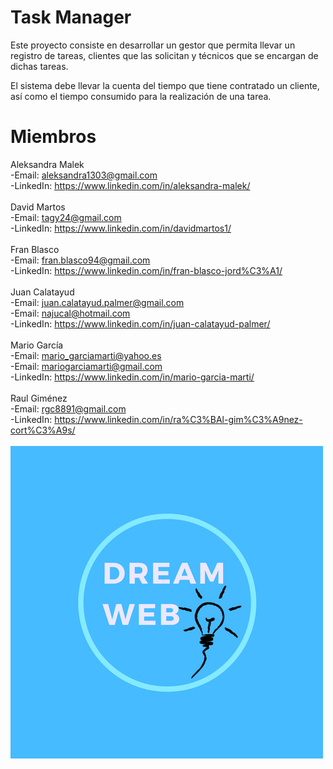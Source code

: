 # Task Manager

Este proyecto consiste en desarrollar un gestor que permita llevar un registro de tareas, clientes que las solicitan y técnicos que se encargan de dichas tareas.

El sistema debe llevar la cuenta del tiempo que tiene contratado un cliente, así como el tiempo consumido para la realización de una tarea.

# Miembros

Aleksandra Malek <br>
-Email: aleksandra1303@gmail.com <br>
-LinkedIn: https://www.linkedin.com/in/aleksandra-malek/
<br><br>
David Martos<br>
-Email: tagy24@gmail.com<br>
-LinkedIn: https://www.linkedin.com/in/davidmartos1/
<br><br>
Fran Blasco <br>
-Email: fran.blasco94@gmail.com<br>
-LinkedIn: https://www.linkedin.com/in/fran-blasco-jord%C3%A1/
<br><br>
Juan Calatayud<br>
-Email: juan.calatayud.palmer@gmail.com<br>
-Email: najucal@hotmail.com<br>
-LinkedIn: https://www.linkedin.com/in/juan-calatayud-palmer/
<br><br>
Mario García<br>
-Email: mario_garciamarti@yahoo.es<br>
-Email: mariogarciamarti@gmail.com<br>
-LinkedIn: https://www.linkedin.com/in/mario-garcia-marti/
<br><br>
Raul Giménez<br>
-Email: rgc8891@gmail.com<br>
-LinkedIn: https://www.linkedin.com/in/ra%C3%BAl-gim%C3%A9nez-cort%C3%A9s/
<br><br>
![alt tag](https://raw.githubusercontent.com/aaaleksandra1303/GestorDeTareas/master/logo-dreamweb.png)


